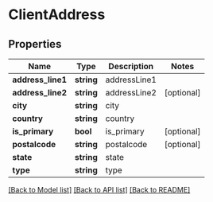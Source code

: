 # ClientAddress

## Properties
Name | Type | Description | Notes
------------ | ------------- | ------------- | -------------
**address_line1** | **string** | addressLine1 | 
**address_line2** | **string** | addressLine2 | [optional] 
**city** | **string** | city | 
**country** | **string** | country | 
**is_primary** | **bool** | is_primary | [optional] 
**postalcode** | **string** | postalcode | [optional] 
**state** | **string** | state | 
**type** | **string** | type | 

[[Back to Model list]](../README.md#documentation-for-models) [[Back to API list]](../README.md#documentation-for-api-endpoints) [[Back to README]](../README.md)


